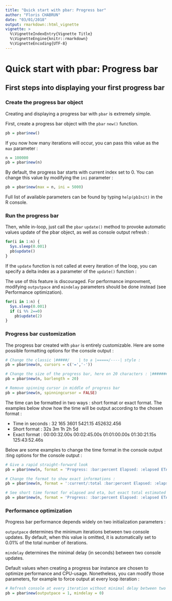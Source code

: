 ```yaml
---
title: "Quick start with pbar: Progress bar"
author: "Floris CHABRUN"
date: "03/01/2018"
output: rmarkdown::html_vignette
vignette: >
  %\VignetteIndexEntry{Vignette Title}
  %\VignetteEngine{knitr::rmarkdown}
  %\VignetteEncoding{UTF-8}
---
```




# Quick start with pbar: Progress bar

## First steps into displaying your first progress bar

### Create the progress bar object

Creating and displaying a progress bar with `pbar` is extremely simple.

First, create a progress bar object with the `pbar` `new()` function.


```r
pb = pbar$new()
```

If you now how many iterations will occur, you can pass this value as the `max` parameter :


```r
n = 100000
pb = pbar$new(n)
```

By default, the progress bar starts with current index set to 0. You can change this value by modifying the `ini` parameter :



```r
pb = pbar$new(max = n, ini = 5000)
```

Full list of available parameters can be found by typing `help(pbInit)` in the R console.

### Run the progress bar

Then, while in-loop, just call the `pbar` `update()` method to provoke automatic values update of the pbar object, as well as console output refresh :


```r
for(i in 1:n) {
  Sys.sleep(0.001)
  pb$update()
}
```

If the `update` function is not called at every iteration of the loop, you can specify a delta index as a parameter of the `update()` function :

The use of this feature is discouraged. For performance improvment, modifying `outputpace` and `mindelay` parameters should be done instead (see Performance optimization).


```r
for(i in 1:n) {
  Sys.sleep(0.001)
  if (i %% 2==0)
    pb$update(2)
}
```

### Progress bar customization

The progress bar created with `pbar` is entirely customizable. Here are some possible formatting options for the console output :


```r
# Change the classic |#####/    | to a |=====/----| style :
pb = pbar$new(n, cursors = c('=','-'))

# Change the size of the progress bar, here on 20 characters : |##########/         |
pb = pbar$new(n, barlength = 20)

# Remove spinning cursor in middle of progress bar 
pb = pbar$new(n, spinningcursor = FALSE)
```

The time can be formatted in two ways : short format or exact format. The examples below show how the time will be output according to the chosen format :

- Time in seconds :           32           165          3601       5421.15    452632.456
- Short format :             32s            3m            1h            2h            5d
- Exact format :    00:00:32.00s  00:02:45.00s  01:01:00.00s  01:30:21.15s 125:43:52.46s

Below are some examples to change the time format in the console output :ting options for the console output :


```r
# Give a rapid straight-forward look
pb = pbar$new(n, format = 'Progress: :bar:percent Elapsed: :elapsed ETA: :eta/:tet')

# Change the format to show exact informations :
pb = pbar$new(n, format = ':current/:total :bar:percent Elapsed: :elapsedexact ETA: :etaexact Total: :tetexact')

# See short time format for elapsed and eta, but exact total estimated time :
pb = pbar$new(n, format = 'Progress: :bar:percent Elapsed: :elapsed ETA: :eta Total: :tetexact')
```

### Performance optimization

Progress bar performance depends widely on two initialization parameters :

`outputpace` determines the minimum iterations between two console updates. By default, when this value is omitted, it is automatically set to 0.01% of the total number of iterations.

`mindelay` determines the minimal delay (in seconds) between two console updates.

Default values when creating a progress bar instance are chosen to optimize performance and CPU-usage. Nonetheless, you can modify those parameters, for example to force output at every loop iteration :


```r
# Refresh console at every iteration without minimal delay between two updates
pb = pbar$new(outputpace = 1, mindelay = 0)
```

